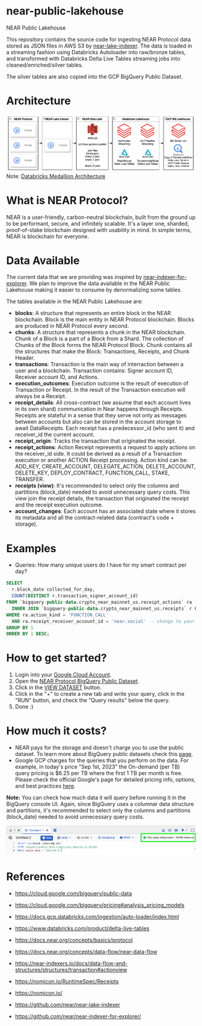 # near-public-lakehouse

NEAR Public Lakehouse

This repository contains the source code for ingesting NEAR Protocol data stored as JSON files in AWS S3 by [near-lake-indexer](https://github.com/near/near-lake-indexer). The data is loaded in a streaming fashion using Databricks Autoloader into raw/bronze tables, and transformed with Databricks Delta Live Tables streaming jobs into cleaned/enriched/silver tables.

The silver tables are also copied into the GCP BigQuery Public Dataset.

# Architecture

![Architecture](./docs/Architecture.png "Architecture")
Note: [Databricks Medallion Architecture](https://www.databricks.com/glossary/medallion-architecture)

# What is NEAR Protocol?

NEAR is a user-friendly, carbon-neutral blockchain, built from the ground up to be performant, secure, and infinitely scalable. It's a layer one, sharded, proof-of-stake blockchain designed with usability in mind. In simple terms, NEAR is blockchain for everyone.

# Data Available

The current data that we are providing was inspired by [near-indexer-for-explorer](https://github.com/near/near-indexer-for-explorer/).
We plan to improve the data available in the NEAR Public Lakehouse making it easier to consume by denormalizing some tables.

The tables available in the NEAR Public Lakehouse are:

- **blocks**: A structure that represents an entire block in the NEAR blockchain. Block is the main entity in NEAR Protocol blockchain. Blocks are produced in NEAR Protocol every second.
- **chunks**: A structure that represents a chunk in the NEAR blockchain. Chunk of a Block is a part of a Block from a Shard. The collection of Chunks of the Block forms the NEAR Protocol Block. Chunk contains all the structures that make the Block: Transactions, Receipts, and Chunk Header.
- **transactions**: Transaction is the main way of interraction between a user and a blockchain. Transaction contains: Signer account ID, Receiver account ID, and Actions.
- **execution_outcomes**: Execution outcome is the result of execution of Transaction or Receipt. In the result of the Transaction execution will always be a Receipt.
- **receipt_details**: All cross-contract (we assume that each account lives in its own shard) communication in Near happens through Receipts. Receipts are stateful in a sense that they serve not only as messages between accounts but also can be stored in the account storage to await DataReceipts. Each receipt has a predecessor_id (who sent it) and receiver_id the current account.
- **receipt_origin**: Tracks the transaction that originated the receipt.
- **receipt_actions**: Action Receipt represents a request to apply actions on the receiver_id side. It could be derived as a result of a Transaction execution or another ACTION Receipt processing. Action kind can be: ADD_KEY, CREATE_ACCOUNT, DELEGATE_ACTION, DELETE_ACCOUNT, DELETE_KEY, DEPLOY_CONTRACT, FUNCTION_CALL, STAKE, TRANSFER.
- **receipts (view)**: It's recommended to select only the columns and partitions (block_date) needed to avoid unnecessary query costs. This view join the receipt details, the transaction that originated the receipt and the receipt execution outcome.
- **account_changes**: Each account has an associated state where it stores its metadata and all the contract-related data (contract's code + storage).

# Examples

- Queries: How many unique users do I have for my smart contract per day?

```sql
SELECT
  r.block_date collected_for_day,
  COUNT(DISTINCT r.transaction_signer_account_id)
FROM `bigquery-public-data.crypto_near_mainnet_us.receipt_actions` ra
  INNER JOIN `bigquery-public-data.crypto_near_mainnet_us.receipts` r ON r.receipt_id = ra.receipt_id
WHERE ra.action_kind = 'FUNCTION_CALL'
  AND ra.receipt_receiver_account_id = 'near.social' -- change to your contract
GROUP BY 1
ORDER BY 1 DESC;
```

# How to get started?

1. Login into your [Google Cloud Account](https://console.cloud.google.com/).
2. Open the [NEAR Protocol BigQuery Public Dataset](https://console.cloud.google.com/marketplace/product/bigquery-public-data/crypto-near-mainnet).
3. Click in the [VIEW DATASET](https://console.cloud.google.com/bigquery?p=bigquery-public-data&d=crypto_near_mainnet_us&page=dataset) button.
4. Click in the "+" to create a new tab and write your query, click in the "RUN" button, and check the "Query results" below the query.
5. Done :)

# How much it costs?

- NEAR pays for the storage and doesn't charge you to use the public dataset. To learn more about BigQuery public datasets check this [page](https://cloud.google.com/bigquery/public-data).
- Google GCP charges for the queries that you perform on the data. For example, in today's price "Sep 1st, 2023" the On-demand (per TB) query pricing is $6.25 per TB where the first 1 TB per month is free. Please check the official Google's page for detailed pricing info, options, and best practices [here](https://cloud.google.com/bigquery/pricing#analysis_pricing_models).

**Note:** You can check how much data it will query before running it in the BigQuery console UI. Again, since BigQuery uses a columnar data structure and partitions, it's recommended to select only the columns and partitions (block_date) needed to avoid unnecessary query costs.

![Query Costs](./docs/BQ_Query_Cost.png "BQ Query Costs")

# References

- https://cloud.google.com/bigquery/public-data
- https://cloud.google.com/bigquery/pricing#analysis_pricing_models

- https://docs.gcp.databricks.com/ingestion/auto-loader/index.html
- https://www.databricks.com/product/delta-live-tables

- https://docs.near.org/concepts/basics/protocol
- https://docs.near.org/concepts/data-flow/near-data-flow
- https://near-indexers.io/docs/data-flow-and-structures/structures/transaction#actionview
- https://nomicon.io/RuntimeSpec/Receipts
- https://nomicon.io/
- https://github.com/near/near-lake-indexer
- https://github.com/near/near-indexer-for-explorer/
